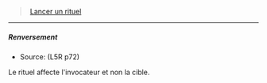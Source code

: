 ﻿---
!Generic
Id: l5r_rituals_hd.md#renversement
ParentLink: l5r_rituals_hd.md#lancer-un-rituel
Name: Renversement
ParentName: Lancer un rituel
NameLevel: 5
Source: (L5R p72)
---
> [Lancer un rituel](hd_l5r_rituals.md)

---

##### Renversement

- Source: (L5R p72)

Le rituel affecte l'invocateur et non la cible.


